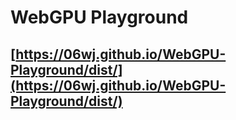 # WebGPU Playground

## [https://06wj.github.io/WebGPU-Playground/dist/](https://06wj.github.io/WebGPU-Playground/dist/)